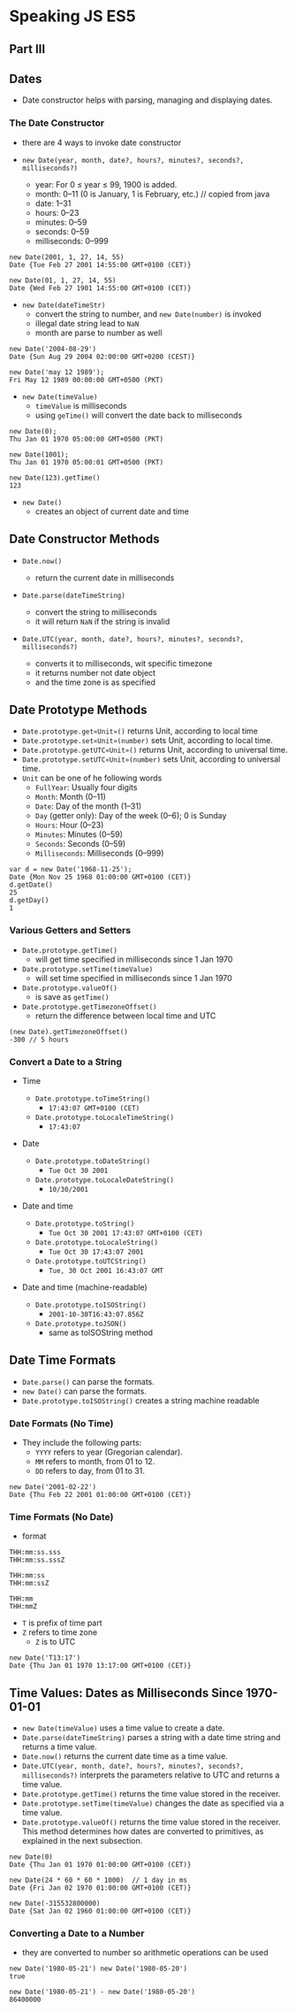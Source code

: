 # Speaking JS ES5

## Part III

## Dates

- Date constructor helps with parsing, managing and displaying dates.

### The Date Constructor
- there are 4 ways to invoke date constructor

- `new Date(year, month, date?, hours?, minutes?, seconds?, milliseconds?)`
    - year: For 0 ≤ year ≤ 99, 1900 is added.
    - month: 0–11 (0 is January, 1 is February, etc.)  // copied from java
    - date: 1–31
    - hours: 0–23
    - minutes: 0–59
    - seconds: 0–59
    - milliseconds: 0–999
```
new Date(2001, 1, 27, 14, 55)
Date {Tue Feb 27 2001 14:55:00 GMT+0100 (CET)}

new Date(01, 1, 27, 14, 55)
Date {Wed Feb 27 1901 14:55:00 GMT+0100 (CET)}
```

- `new Date(dateTimeStr)`
    - convert the string to number, and `new Date(number)` is invoked
    - illegal date string lead to `NaN`
    - month are parse to number as well
```
new Date('2004-08-29')
Date {Sun Aug 29 2004 02:00:00 GMT+0200 (CEST)}

new Date('may 12 1989');
Fri May 12 1989 00:00:00 GMT+0500 (PKT)
```

- `new Date(timeValue)`
    - `timeValue` is milliseconds
    - using `geTime()` will convert the date back to milliseconds
```
new Date(0);
Thu Jan 01 1970 05:00:00 GMT+0500 (PKT)

new Date(1001);
Thu Jan 01 1970 05:00:01 GMT+0500 (PKT)

new Date(123).getTime()
123
```

- `new Date()`
    - creates an object of current date and time



## Date Constructor Methods
- `Date.now()`
    - return the current date in milliseconds

- `Date.parse(dateTimeString)`
    - convert the string to milliseconds
    - it will return `NaN` if the string is invalid

- `Date.UTC(year, month, date?, hours?, minutes?, seconds?, milliseconds?)`
    - converts it to milliseconds, wit specific timezone
    - it returns number not date object
    - and the time zone is as specified



## Date Prototype Methods
- `Date.prototype.get«Unit»()` returns Unit, according to local time
- `Date.prototype.set«Unit»(number)` sets Unit, according to local time.
- `Date.prototype.getUTC«Unit»()` returns Unit, according to universal time.
- `Date.prototype.setUTC«Unit»(number)` sets Unit, according to universal time.
- `Unit` can be one of he following words
    - `FullYear`: Usually four digits
    - `Month`: Month (0–11)
    - `Date`: Day of the month (1–31)
    - `Day` (getter only): Day of the week (0–6); 0 is Sunday
    - `Hours`: Hour (0–23)
    - `Minutes`: Minutes (0–59)
    - `Seconds`: Seconds (0–59)
    - `Milliseconds`: Milliseconds (0–999)
```
var d = new Date('1968-11-25');
Date {Mon Nov 25 1968 01:00:00 GMT+0100 (CET)}
d.getDate()
25
d.getDay()
1
```



### Various Getters and Setters
- `Date.prototype.getTime()`
    - will get time specified in milliseconds since 1 Jan 1970 
- `Date.prototype.setTime(timeValue)` 
    - will set time specified in milliseconds since 1 Jan 1970 
- `Date.prototype.valueOf()` 
    - is save as `getTime()`
- `Date.prototype.getTimezoneOffset()`
    - return the difference between local time and UTC 
```
(new Date).getTimezoneOffset()
-300 // 5 hours
```



### Convert a Date to a String
- Time
    - `Date.prototype.toTimeString()`
        - `17:43:07 GMT+0100 (CET)`
    - `Date.prototype.toLocaleTimeString()`
        - `17:43:07`

- Date
    - `Date.prototype.toDateString()`
        - `Tue Oct 30 2001`
    - `Date.prototype.toLocaleDateString()`
        - `10/30/2001`
 
- Date and time
    - `Date.prototype.toString()`
        - `Tue Oct 30 2001 17:43:07 GMT+0100 (CET)`
    - `Date.prototype.toLocaleString()`
        - `Tue Oct 30 17:43:07 2001`
    - `Date.prototype.toUTCString()`
        - `Tue, 30 Oct 2001 16:43:07 GMT`

- Date and time (machine-readable)
    - `Date.prototype.toISOString()`
        - `2001-10-30T16:43:07.856Z`
    - `Date.prototype.toJSON()`
        - same as toISOString method
        
        
        
        
## Date Time Formats
- `Date.parse()` can parse the formats.
- `new Date()` can parse the formats.
- `Date.prototype.toISOString()` creates a string machine readable



### Date Formats (No Time)
-  They include the following parts:
    - `YYYY` refers to year (Gregorian calendar).
    - `MM` refers to month, from 01 to 12.
    - `DD` refers to day, from 01 to 31.
```
new Date('2001-02-22')
Date {Thu Feb 22 2001 01:00:00 GMT+0100 (CET)}
```



### Time Formats (No Date)
- format
```
THH:mm:ss.sss
THH:mm:ss.sssZ

THH:mm:ss
THH:mm:ssZ

THH:mm
THH:mmZ
```
- `T` is prefix of time part
- `Z` refers to time zone
    - `Z` is to UTC
```
new Date('T13:17')
Date {Thu Jan 01 1970 13:17:00 GMT+0100 (CET)}
```
 


## Time Values: Dates as Milliseconds Since 1970-01-01
- `new Date(timeValue)` uses a time value to create a date.
- `Date.parse(dateTimeString)` parses a string with a date time string and returns a time value.
- `Date.now()` returns the current date time as a time value.
- `Date.UTC(year, month, date?, hours?, minutes?, seconds?, milliseconds?)` interprets the parameters relative to UTC and returns a time value.
- `Date.prototype.getTime()` returns the time value stored in the receiver.
- `Date.prototype.setTime(timeValue)` changes the date as specified via a time value.
- `Date.prototype.valueOf()` returns the time value stored in the receiver. This method determines how dates are converted to primitives, as explained in the next subsection.
```
new Date(0)
Date {Thu Jan 01 1970 01:00:00 GMT+0100 (CET)}

new Date(24 * 60 * 60 * 1000)  // 1 day in ms
Date {Fri Jan 02 1970 01:00:00 GMT+0100 (CET)}

new Date(-315532800000)
Date {Sat Jan 02 1960 01:00:00 GMT+0100 (CET)}
```


### Converting a Date to a Number
- they are converted to number so arithmetic operations can be used
```
new Date('1980-05-21') new Date('1980-05-20')
true

new Date('1980-05-21') - new Date('1980-05-20')
86400000
```


